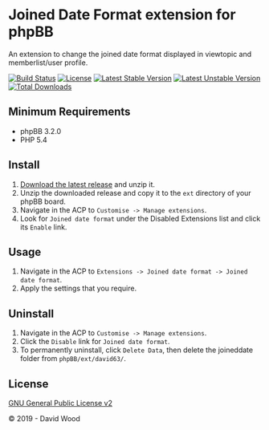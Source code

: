 # Joined Date Format extension for phpBB

An extension to change the joined date format displayed in viewtopic and memberlist/user profile.

[![Build Status](https://travis-ci.com/david63/joineddate.svg?branch=master)](https://travis-ci.com/david63/joineddate)
[![License](https://poser.pugx.org/david63/joineddate/license)](https://packagist.org/packages/david63/joineddate)
[![Latest Stable Version](https://poser.pugx.org/david63/joineddate/v/stable)](https://packagist.org/packages/david63/joineddate)
[![Latest Unstable Version](https://poser.pugx.org/david63/joineddate/v/unstable)](https://packagist.org/packages/david63/joineddate)
[![Total Downloads](https://poser.pugx.org/david63/joineddate/downloads)](https://packagist.org/packages/david63/joineddate)

## Minimum Requirements
* phpBB 3.2.0
* PHP 5.4

## Install
1. [Download the latest release](https://github.com/david63/joineddate/archive/3.2.zip) and unzip it.
2. Unzip the downloaded release and copy it to the `ext` directory of your phpBB board.
3. Navigate in the ACP to `Customise -> Manage extensions`.
4. Look for `Joined date format` under the Disabled Extensions list and click its `Enable` link.

## Usage
1. Navigate in the ACP to `Extensions -> Joined date format -> Joined date format`.
2. Apply the settings that you require.

## Uninstall
1. Navigate in the ACP to `Customise -> Manage extensions`.
2. Click the `Disable` link for `Joined date format`.
3. To permanently uninstall, click `Delete Data`, then delete the joineddate folder from `phpBB/ext/david63/`.

## License
[GNU General Public License v2](http://opensource.org/licenses/GPL-2.0)

© 2019 - David Wood